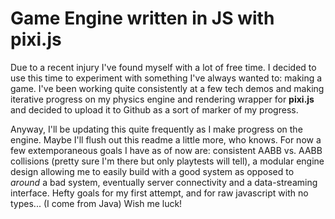 # Game Engine written in JS with pixi.js

Due to a recent injury I've found myself with a lot of free time. I decided to use this time to experiment with something I've always wanted to: making a game. I've been working quite consistently at a few tech demos and making iterative progress on my physics engine and rendering wrapper for **pixi.js** and decided to upload it to Github as a sort of marker of my progress.

Anyway, I'll be updating this quite frequently as I make progress on the engine. Maybe I'll flush out this readme a little more, who knows. For now a few extemporaneous goals I have as of now are: consistent AABB vs. AABB collisions (pretty sure I'm there but only playtests will tell), a modular engine design allowing me to easily build with a good system as opposed to _around_ a bad system, eventually server connectivity and a data-streaming interface. Hefty goals for my first attempt, and for raw javascript with no types... (I come from Java) Wish me luck!
